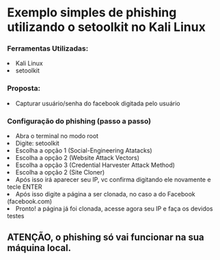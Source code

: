 # Exemplo simples de phishing utilizando o setoolkit no Kali Linux


### Ferramentas Utilizadas:

<li>Kali Linux</li>
<li>setoolkit</li>

### Proposta:
<li>Capturar usuário/senha do facebook digitada pelo usuário</li>

### Configuração do phishing (passo a passo)

<li>Abra o terminal no modo root</li>
<li>Digite: setoolkit</li>
<li>Escolha a opção 1 (Social-Engineering Atatacks)</li>
<li>Escolha a opção 2 (Website Attack Vectors)</li>
<li>Escolha a opção 3 (Credential Harvester Attack Method)</li>
<li>Escolha a opção 2 (Site Cloner)</li>
<li>Após isso irá aparecer seu IP, vc confirma digitando ele novamente e tecle ENTER</li>
<li>Após isso digite a página a ser clonada, no caso a do Facebook (facebook.com)</li>
<li>Pronto! a página já foi clonada, acesse agora seu IP e faça os devidos testes</li>

## ATENÇÃO, o phishing só vai funcionar na sua máquina local.


